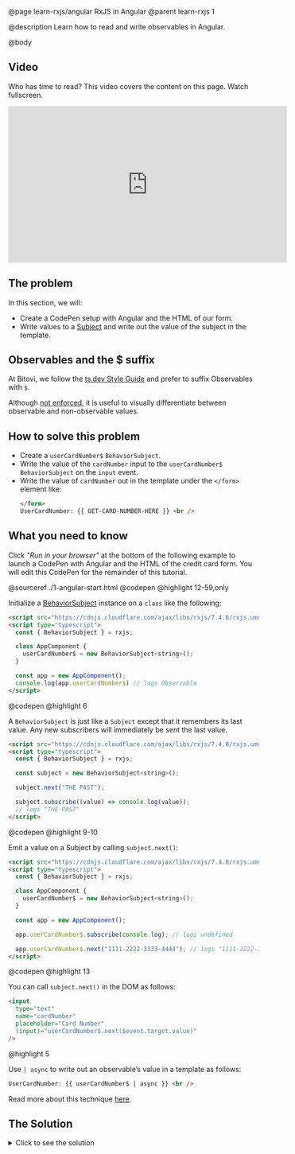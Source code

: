 @page learn-rxjs/angular RxJS in Angular
@parent learn-rxjs 1

@description Learn how to read and write observables in Angular.

@body

## Video

Who has time to read? This video covers the content on this page. Watch fullscreen.

<iframe width="560" height="315" src="https://www.youtube.com/embed/OAc-n1HK8ng" frameborder="0" allow="accelerometer; autoplay; encrypted-media; gyroscope; picture-in-picture" allowfullscreen></iframe>

## The problem

In this section, we will:

- Create a CodePen setup with Angular and the HTML of our form.
- Write values to a [Subject](https://rxjs.dev/guide/subject)
  and write out the value of the subject in the template.

## Observables and the $ suffix

At Bitovi, we follow the [ts.dev Style Guide](https://ts.dev/style/#naming-style) and prefer to suffix Observables with `$`.

Although [not enforced](https://angular.io/guide/rx-library#naming-conventions-for-observables), it is useful to visually differentiate between observable and non-observable values.

## How to solve this problem

- Create a `userCardNumber$` `BehaviorSubject`.
- Write the value of the `cardNumber` input to the `userCardNumber$` `BehaviorSubject` on the `input` event.
- Write the value of `cardNumber` out in the template under the `</form>`
  element like:
  ```html
  </form>
  UserCardNumber: {{ GET-CARD-NUMBER-HERE }} <br />
  ```

## What you need to know

Click _"Run in your browser"_ at the bottom of the following
example to launch a CodePen with Angular and the HTML of
the credit card form. You will edit this CodePen for the
remainder of this tutorial.

@sourceref ./1-angular-start.html
@codepen
@highlight 12-59,only

Initialize a [BehaviorSubject](https://rxjs.dev/api/index/class/BehaviorSubject) instance on a `class` like the following:

```html
<script src="https://cdnjs.cloudflare.com/ajax/libs/rxjs/7.4.0/rxjs.umd.min.js"></script>
<script type="typescript">
  const { BehaviorSubject } = rxjs;

  class AppComponent {
    userCardNumber$ = new BehaviorSubject<string>();
  }

  const app = new AppComponent();
  console.log(app.userCardNumber$) // logs Observable
</script>
```

@codepen
@highlight 6

A `BehaviorSubject` is just like a `Subject` except that it
remembers its last value. Any new subscribers will immediately
be sent the last value.

```html
<script src="https://cdnjs.cloudflare.com/ajax/libs/rxjs/7.4.0/rxjs.umd.min.js"></script>
<script type="typescript">
  const { BehaviorSubject } = rxjs;

  const subject = new BehaviorSubject<string>();

  subject.next("THE PAST");

  subject.subscribe((value) => console.log(value));
  // logs "THE PAST"
</script>
```

@codepen
@highlight 9-10

Emit a value on a Subject by calling `subject.next()`:

```html
<script src="https://cdnjs.cloudflare.com/ajax/libs/rxjs/7.4.0/rxjs.umd.min.js"></script>
<script type="typescript">
  const { BehaviorSubject } = rxjs;

  class AppComponent {
    userCardNumber$ = new BehaviorSubject<string>();
  }

  const app = new AppComponent();

  app.userCardNumber$.subscribe(console.log); // logs undefined

  app.userCardNumber$.next("1111-2222-3333-4444"); // logs "1111-2222-3333-4444"
</script>
```

@codepen
@highlight 13

You can call `subject.next()` in the DOM as follows:

```html
<input
  type="text"
  name="cardNumber"
  placeholder="Card Number"
  (input)="userCardNumber$.next($event.target.value)"
/>
```

@highlight 5

Use `| async` to write out an observable’s value in a template as follows:

```html
UserCardNumber: {{ userCardNumber$ | async }} <br />
```

Read more about this technique [here](https://angular.io/guide/observables-in-angular#async-pipe).

## The Solution

<details>
<summary>Click to see the solution</summary>
@sourceref ./1-angular-solution.html
@codepen
@highlight 13,17-37,40,only
</details>
